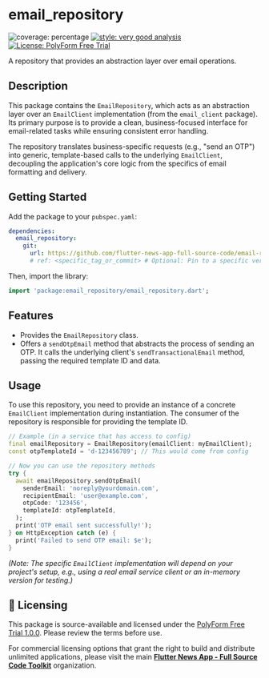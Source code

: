 # email_repository

![coverage: percentage](https://img.shields.io/badge/coverage-100-green)
[![style: very good analysis](https://img.shields.io/badge/style-very_good_analysis-B22C89.svg)](https://pub.dev/packages/very_good_analysis)
[![License: PolyForm Free Trial](https://img.shields.io/badge/License-PolyForm%20Free%20Trial-blue)](https://polyformproject.org/licenses/free-trial/1.0.0)

A repository that provides an abstraction layer over email operations.

## Description

This package contains the `EmailRepository`, which acts as an abstraction
layer over an `EmailClient` implementation (from the `email_client`
package). Its primary purpose is to provide a clean, business-focused interface
for email-related tasks while ensuring consistent error handling.

The repository translates business-specific requests (e.g., "send an OTP")
into generic, template-based calls to the underlying `EmailClient`,
decoupling the application's core logic from the specifics of email
formatting and delivery.

## Getting Started

Add the package to your `pubspec.yaml`:

```yaml
dependencies:
  email_repository:
    git:
      url: https://github.com/flutter-news-app-full-source-code/email-repository.git
      # ref: <specific_tag_or_commit> # Optional: Pin to a specific version
```

Then, import the library:

```dart
import 'package:email_repository/email_repository.dart';
```

## Features

*   Provides the `EmailRepository` class.
*   Offers a `sendOtpEmail` method that abstracts the process of sending an
    OTP. It calls the underlying client's `sendTransactionalEmail` method,
    passing the required template ID and data.

## Usage

To use this repository, you need to provide an instance of a concrete
`EmailClient` implementation during instantiation. The consumer of the
repository is responsible for providing the template ID.

```dart
// Example (in a service that has access to config)
final emailRepository = EmailRepository(emailClient: myEmailClient);
const otpTemplateId = 'd-123456789'; // This would come from config

// Now you can use the repository methods
try {
  await emailRepository.sendOtpEmail(
    senderEmail: 'noreply@yourdomain.com',
    recipientEmail: 'user@example.com',
    otpCode: '123456',
    templateId: otpTemplateId,
  );
  print('OTP email sent successfully!');
} on HttpException catch (e) {
  print('Failed to send OTP email: $e');
}
```

*(Note: The specific `EmailClient` implementation will depend on your project's setup, e.g., using a real email service client or an in-memory version for testing.)*




## 🔑 Licensing

This package is source-available and licensed under the [PolyForm Free Trial 1.0.0](LICENSE). Please review the terms before use.

For commercial licensing options that grant the right to build and distribute unlimited applications, please visit the main [**Flutter News App - Full Source Code Toolkit**](https://github.com/flutter-news-app-full-source-code) organization.
